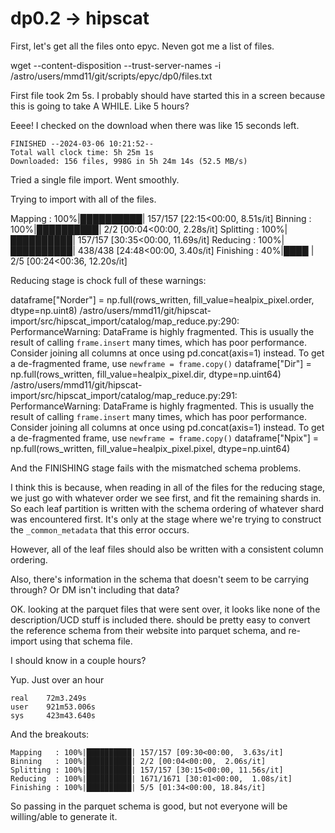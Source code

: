 # dp0.2 -> hipscat

First, let's get all the files onto epyc. Neven got me a list of files.

wget --content-disposition --trust-server-names -i /astro/users/mmd11/git/scripts/epyc/dp0/files.txt

First file took 2m 5s. I probably should have started this in a screen 
because this is going to take A WHILE. Like 5 hours?

Eeee! I checked on the download when there was like 15 seconds left.

    FINISHED --2024-03-06 10:21:52--
    Total wall clock time: 5h 25m 1s
    Downloaded: 156 files, 998G in 5h 24m 14s (52.5 MB/s)

Tried a single file import. Went smoothly.

Trying to import with all of the files.

Mapping   : 100%|██████████| 157/157 [22:15<00:00,  8.51s/it]
Binning   : 100%|██████████| 2/2 [00:04<00:00,  2.28s/it]
Splitting : 100%|██████████| 157/157 [30:35<00:00, 11.69s/it]
Reducing  : 100%|██████████| 438/438 [24:48<00:00,  3.40s/it]
Finishing :  40%|████      | 2/5 [00:24<00:36, 12.20s/it]

Reducing stage is chock full of these warnings:

  dataframe["Norder"] = np.full(rows_written, fill_value=healpix_pixel.order, dtype=np.uint8)
/astro/users/mmd11/git/hipscat-import/src/hipscat_import/catalog/map_reduce.py:290: PerformanceWarning: DataFrame is highly fragmented.  This is usually the result of calling `frame.insert` many times, which has poor performance.  Consider joining all columns at once using pd.concat(axis=1) instead. To get a de-fragmented frame, use `newframe = frame.copy()`
  dataframe["Dir"] = np.full(rows_written, fill_value=healpix_pixel.dir, dtype=np.uint64)
/astro/users/mmd11/git/hipscat-import/src/hipscat_import/catalog/map_reduce.py:291: PerformanceWarning: DataFrame is highly fragmented.  This is usually the result of calling `frame.insert` many times, which has poor performance.  Consider joining all columns at once using pd.concat(axis=1) instead. To get a de-fragmented frame, use `newframe = frame.copy()`
  dataframe["Npix"] = np.full(rows_written, fill_value=healpix_pixel.pixel, dtype=np.uint64)

And the FINISHING stage fails with the mismatched schema problems.

I think this is because, when reading in all of the files for the reducing stage, 
we just go with whatever order we see first, and fit the remaining shards in.
So each leaf partition is written with the schema ordering of whatever shard was
encountered first. It's only at the stage where we're trying to construct the
`_common_metadata` that this error occurs.

However, all of the leaf files should also be written with a consistent column ordering.

Also, there's information in the schema that doesn't seem to be carrying through?
Or DM isn't including that data?

OK. looking at the parquet files that were sent over, it looks like none of the
description/UCD stuff is included there. should be pretty easy to convert the
reference schema from their website into parquet schema, and re-import using
that schema file.

I should know in a couple hours?

Yup. Just over an hour

    real    72m3.249s
    user    921m53.006s
    sys     423m43.640s

And the breakouts:

    Mapping   : 100%|██████████| 157/157 [09:30<00:00,  3.63s/it]
    Binning   : 100%|██████████| 2/2 [00:04<00:00,  2.06s/it]
    Splitting : 100%|██████████| 157/157 [30:15<00:00, 11.56s/it]
    Reducing  : 100%|██████████| 1671/1671 [30:01<00:00,  1.08s/it]
    Finishing : 100%|██████████| 5/5 [01:34<00:00, 18.84s/it]

So passing in the parquet schema is good, but not everyone will be willing/able
to generate it.